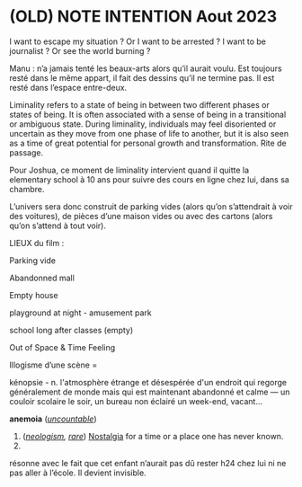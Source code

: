 # (OLD) NOTE INTENTION Aout 2023

I want to escape my situation ? Or I want to be arrested ? I want to be journalist ? Or see the world burning ? 

Manu : n’a jamais tenté les beaux-arts alors qu’il aurait voulu. Est toujours resté dans le même appart, il fait des dessins qu’il ne termine pas. Il est resté dans l’espace entre-deux. 

Liminality refers to a state of being in between two different phases or states of being. It is often associated with a sense of being in a transitional or ambiguous state. During liminality, individuals may feel disoriented or uncertain as they move from one phase of life to another, but it is also seen as a time of great potential for personal growth and transformation. Rite de passage. 

Pour Joshua, ce moment de liminality intervient quand il quitte la elementary school à 10 ans pour suivre des cours en ligne chez lui, dans sa chambre. 

L’univers sera donc construit de parking vides (alors qu’on s’attendrait à voir des voitures), de pièces d’une maison vides ou avec des cartons (alors qu’on s’attend à tout voir). 

LIEUX du film : 

Parking vide

Abandonned mall

Empty house 

playground at night - amusement park

school long after classes (empty)

Out of Space & Time Feeling 

Illogisme d’une scène = 

kénopsie - n. l'atmosphère étrange et désespérée d'un endroit qui regorge généralement de monde mais qui est maintenant abandonné et calme — un couloir scolaire le soir, un bureau non éclairé un week-end, vacant…

**anemoia** (*[uncountable](https://en.wiktionary.org/wiki/Appendix:Glossary#uncountable)*)

1. (*[neologism](https://en.wiktionary.org/wiki/Appendix:Glossary#neologism), [rare](https://en.wiktionary.org/wiki/Appendix:Glossary#rare)*) [Nostalgia](https://en.wiktionary.org/wiki/nostalgia) for a time or a place one has never known.
2. 

résonne avec le fait que cet enfant n’aurait pas dû rester h24 chez lui ni ne pas aller à l’école. Il devient invisible.